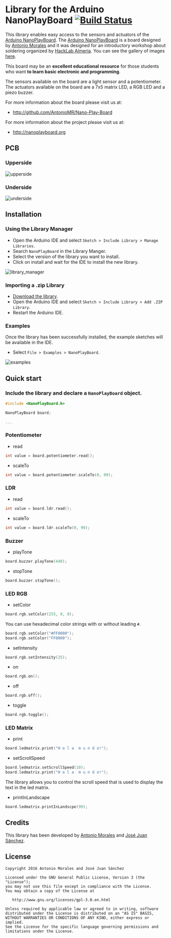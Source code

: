 # Library for the Arduino NanoPlayBoard [![Build Status](https://travis-ci.org/josejuansanchez/NanoPlayBoard-Arduino-Library.svg?branch=master)](https://travis-ci.org/josejuansanchez/NanoPlayBoard-Arduino-Library)

This library enables easy access to the sensors and actuators of the [Arduino NanoPlayBoard][1]. The [Arduino NanoPlayBoard][1] is a board designed by [Antonio Morales][2] and it was designed for an introductory workshop about soldering organized by [HackLab Almería][3]. You can see the gallery of images [here][4].

This board may be an **excellent educational resource** for those students who want **to learn basic electronic and programming**.

The sensors available on the board are a light sensor and a potentiometer.  
The actuators available on the board are a 7x5 matrix LED, a RGB LED and a piezo buzzer.

For more information about the board please visit us at:  

* http://github.com/AntonioMR/Nano-Play-Board

For more information about the project please visit us at:  

* http://nanoplayboard.org

## PCB
### Upperside
![upperside][upperside]

### Underside
![underside][underside]

## Installation
### Using the Library Manager
* Open the Arduino IDE and select `Sketch > Include Library > Manage Libraries`.
* Search `NanoPlayBoard` in the Library Manger.
* Select the version of the library you want to install.
* Click on install and wait for the IDE to install the new library.

![library_manager][library_manager]

### Importing a .zip Library
* [Download the library][releases].
* Open the Arduino IDE and select `Sketch > Include Library > Add .ZIP Library`.
* Restart the Arduino IDE.

### Examples
Once the library has been successfully installed, the example sketches will be available in the IDE.
* Select `File > Examples > NanoPlayBoard`.

![examples][examples]

## Quick start
### Include the library and declare a `NanoPlayBoard` object.

```c++
#include <NanoPlayBoard.h>

NanoPlayBoard board;

...
```

### Potentiometer
* read
```c++
int value = board.potentiometer.read();
```

* scaleTo
```c++
int value = board.potentiometer.scaleTo(0, 99);
```

### LDR
* read
```c++
int value = board.ldr.read();
```

* scaleTo
```c++
int value = board.ldr.scaleTo(0, 99);
```

### Buzzer
* playTone
```c++
board.buzzer.playTone(440);
```

* stopTone
```c++
board.buzzer.stopTone();
```

### LED RGB
* setColor
```c++
board.rgb.setColor(255, 0, 0);
```

You can use hexadecimal color strings with or without leading `#`.

```c++
board.rgb.setColor("#FF0000");
board.rgb.setColor("FF0000");  
```

* setIntensity
```c++
board.rgb.setIntensity(25);
```

* on
```c++
board.rgb.on();
```

* off
```c++
board.rgb.off();
```

* toggle
```c++
board.rgb.toggle();
```

### LED Matrix
* print
```c++
board.ledmatrix.print("H o l a  m u n d o!");
```

* setScrollSpeed

```c++
board.ledmatrix.setScrollSpeed(10);
board.ledmatrix.print("H o l a  m u n d o!");
```
The library allows you to control the scroll speed that is used to display the text in the led matrix.

* printInLandscape
```c++
board.ledmatrix.printInLandscpe(99);
```

## Credits

This library has been developed by [Antonio Morales][2] and [José Juan Sánchez][5].

## License

```
Copyright 2016 Antonio Morales and José Juan Sánchez

Licensed under the GNU General Public License, Version 3 (the "License");
you may not use this file except in compliance with the License.
You may obtain a copy of the License at

   http://www.gnu.org/licenses/gpl-3.0.en.html

Unless required by applicable law or agreed to in writing, software
distributed under the License is distributed on an "AS IS" BASIS,
WITHOUT WARRANTIES OR CONDITIONS OF ANY KIND, either express or implied.
See the License for the specific language governing permissions and
limitations under the License.
```

[1]: http://github.com/AntonioMR/Nano-Play-Board
[2]: http://twitter.com/antonio1010mr
[3]: http://hacklabalmeria.net
[4]: https://goo.gl/photos/VKdNkxRcpEW4yBa47
[5]: http://josejuansanchez.org
[releases]: https://github.com/josejuansanchez/NanoPlayBoard/releases

[upperside]: https://github.com/josejuansanchez/NanoPlayBoard-Arduino-Library/blob/master/extras/upperside_v1.png
[underside]: https://github.com/josejuansanchez/NanoPlayBoard-Arduino-Library/blob/master/extras/underside_v1.png
[library_manager]: https://github.com/josejuansanchez/NanoPlayBoard-Arduino-Library/blob/master/extras/library_manager.png
[examples]: https://github.com/josejuansanchez/NanoPlayBoard-Arduino-Library/blob/master/extras/examples.png
